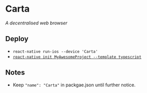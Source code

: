 # Carta
_A decentralised web browser_

## Deploy

* `react-native run-ios --device 'Carta'`
* [`react-native init MyAwesomeProject --template typescript`](https://facebook.github.io/react-native/blog/2018/05/07/using-typescript-with-react-native)


## Notes

* Keep `"name": "Carta"` in packgae.json until further notice. 